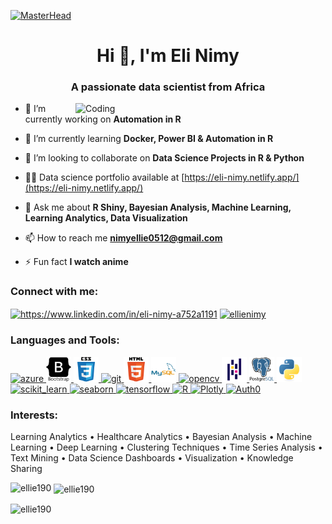 [![MasterHead](https://miro.medium.com/max/827/1*Pn0x0WdbvZOt82Vn2mqxQA.jpeg)](https://github.com/Ellie190/)
<h1 align="center">Hi 👋, I'm Eli Nimy</h1>
<h3 align="center">A passionate data scientist from Africa</h3>
<img align="right" alt="Coding" width="400" src="https://media2.giphy.com/media/qgQUggAC3Pfv687qPC/giphy.gif">



- 🔭 I’m currently working on **Automation in R**

- 🌱 I’m currently learning **Docker, Power BI & Automation in R**

- 👯 I’m looking to collaborate on **Data Science Projects in R & Python**

- 👨‍💻 Data science portfolio available at [https://eli-nimy.netlify.app/](https://eli-nimy.netlify.app/)

- 💬 Ask me about **R Shiny, Bayesian Analysis, Machine Learning, Learning Analytics, Data Visualization**

- 📫 How to reach me **nimyellie0512@gmail.com**

- ⚡ Fun fact **I watch anime**

<h3 align="left">Connect with me:</h3>
<p align="left">
<a href="https://linkedin.com/in/https://www.linkedin.com/in/eli-nimy-a752a1191" target="blank"><img align="center" src="https://raw.githubusercontent.com/rahuldkjain/github-profile-readme-generator/master/src/images/icons/Social/linked-in-alt.svg" alt="https://www.linkedin.com/in/eli-nimy-a752a1191" height="30" width="40" /></a>
<a href="https://kaggle.com/ellienimy" target="blank"><img align="center" src="https://raw.githubusercontent.com/rahuldkjain/github-profile-readme-generator/master/src/images/icons/Social/kaggle.svg" alt="ellienimy" height="30" width="40" /></a>
</p>

<h3 align="left">Languages and Tools:</h3>
<p align="left"> <a href="https://azure.microsoft.com/en-in/" target="_blank" rel="noreferrer"> <img src="https://www.vectorlogo.zone/logos/microsoft_azure/microsoft_azure-icon.svg" alt="azure" width="40" height="40"/> </a> <a href="https://getbootstrap.com" target="_blank" rel="noreferrer"> <img src="https://raw.githubusercontent.com/devicons/devicon/master/icons/bootstrap/bootstrap-plain-wordmark.svg" alt="bootstrap" width="40" height="40"/> </a> <a href="https://www.w3schools.com/css/" target="_blank" rel="noreferrer"> <img src="https://raw.githubusercontent.com/devicons/devicon/master/icons/css3/css3-original-wordmark.svg" alt="css3" width="40" height="40"/> </a> <a href="https://git-scm.com/" target="_blank" rel="noreferrer"> <img src="https://www.vectorlogo.zone/logos/git-scm/git-scm-icon.svg" alt="git" width="40" height="40"/> </a> <a href="https://www.w3.org/html/" target="_blank" rel="noreferrer"> <img src="https://raw.githubusercontent.com/devicons/devicon/master/icons/html5/html5-original-wordmark.svg" alt="html5" width="40" height="40"/> </a> <a href="https://www.mysql.com/" target="_blank" rel="noreferrer"> <img src="https://raw.githubusercontent.com/devicons/devicon/master/icons/mysql/mysql-original-wordmark.svg" alt="mysql" width="40" height="40"/> </a> <a href="https://opencv.org/" target="_blank" rel="noreferrer"> <img src="https://www.vectorlogo.zone/logos/opencv/opencv-icon.svg" alt="opencv" width="40" height="40"/> </a> <a href="https://pandas.pydata.org/" target="_blank" rel="noreferrer"> <img src="https://raw.githubusercontent.com/devicons/devicon/2ae2a900d2f041da66e950e4d48052658d850630/icons/pandas/pandas-original.svg" alt="pandas" width="40" height="40"/> </a> <a href="https://www.postgresql.org" target="_blank" rel="noreferrer"> <img src="https://raw.githubusercontent.com/devicons/devicon/master/icons/postgresql/postgresql-original-wordmark.svg" alt="postgresql" width="40" height="40"/> </a> <a href="https://www.python.org" target="_blank" rel="noreferrer"> <img src="https://raw.githubusercontent.com/devicons/devicon/master/icons/python/python-original.svg" alt="python" width="40" height="40"/> </a> <a href="https://scikit-learn.org/" target="_blank" rel="noreferrer"> <img src="https://upload.wikimedia.org/wikipedia/commons/0/05/Scikit_learn_logo_small.svg" alt="scikit_learn" width="40" height="40"/> </a> <a href="https://seaborn.pydata.org/" target="_blank" rel="noreferrer"> <img src="https://seaborn.pydata.org/_images/logo-mark-lightbg.svg" alt="seaborn" width="40" height="40"/> </a> <a href="https://www.tensorflow.org" target="_blank" rel="noreferrer"> <img src="https://www.vectorlogo.zone/logos/tensorflow/tensorflow-icon.svg" alt="tensorflow" width="40" height="40"/> </a> <a href="https://www.r-project.org/" target="_blank" rel="noreferrer"> <img src="https://www.vectorlogo.zone/logos/r-project/r-project-icon.svg" alt="R" width="40" height="40"/> </a> <a href="https://plotly.com/" target="_blank" rel="noreferrer"> <img src="https://www.vectorlogo.zone/logos/plot_ly/plot_ly-official.svg" alt="Plotly" width="40" height="40"/> </a> <a href="https://auth0.com/" target="_blank" rel="noreferrer"> <img src="https://www.vectorlogo.zone/logos/auth0/auth0-ar21.svg" alt="Auth0" width="40" height="40"/> </a> </p>

<h3 align="left">Interests:</h3>
<p align="left">
Learning Analytics • Healthcare Analytics • Bayesian Analysis • Machine Learning • Deep Learning • Clustering Techniques • Time Series Analysis • Text Mining • Data Science Dashboards • Visualization • Knowledge Sharing 
</p>

<p><img align="left" src="https://github-readme-stats.vercel.app/api/top-langs?username=ellie190&show_icons=true&locale=en&layout=compact" alt="ellie190" /></p>

<p>&nbsp;<img align="center" src="https://github-readme-stats.vercel.app/api?username=ellie190&show_icons=true&locale=en" alt="ellie190" /></p>

<p><img align="center" src="https://github-readme-streak-stats.herokuapp.com/?user=ellie190&" alt="ellie190" /></p>
